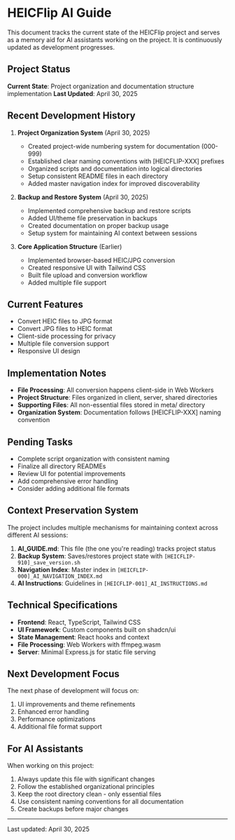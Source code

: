 # HEICFlip AI Guide

This document tracks the current state of the HEICFlip project and serves as a memory aid for AI assistants working on the project. It is continuously updated as development progresses.

## Project Status

**Current State**: Project organization and documentation structure implementation
**Last Updated**: April 30, 2025

## Recent Development History

1. **Project Organization System** (April 30, 2025)
   - Created project-wide numbering system for documentation (000-999)
   - Established clear naming conventions with [HEICFLIP-XXX] prefixes
   - Organized scripts and documentation into logical directories
   - Setup consistent README files in each directory
   - Added master navigation index for improved discoverability

2. **Backup and Restore System** (April 30, 2025)
   - Implemented comprehensive backup and restore scripts
   - Added UI/theme file preservation in backups
   - Created documentation on proper backup usage
   - Setup system for maintaining AI context between sessions

3. **Core Application Structure** (Earlier)
   - Implemented browser-based HEIC/JPG conversion
   - Created responsive UI with Tailwind CSS
   - Built file upload and conversion workflow
   - Added multiple file support

## Current Features

- Convert HEIC files to JPG format
- Convert JPG files to HEIC format
- Client-side processing for privacy
- Multiple file conversion support
- Responsive UI design

## Implementation Notes

- **File Processing**: All conversion happens client-side in Web Workers
- **Project Structure**: Files organized in client, server, shared directories
- **Supporting Files**: All non-essential files stored in meta/ directory
- **Organization System**: Documentation follows [HEICFLIP-XXX] naming convention

## Pending Tasks

- Complete script organization with consistent naming
- Finalize all directory READMEs
- Review UI for potential improvements
- Add comprehensive error handling
- Consider adding additional file formats

## Context Preservation System

The project includes multiple mechanisms for maintaining context across different AI sessions:

1. **AI_GUIDE.md**: This file (the one you're reading) tracks project status
2. **Backup System**: Saves/restores project state with `[HEICFLIP-910]_save_version.sh`
3. **Navigation Index**: Master index in `[HEICFLIP-000]_AI_NAVIGATION_INDEX.md`
4. **AI Instructions**: Guidelines in `[HEICFLIP-001]_AI_INSTRUCTIONS.md`

## Technical Specifications

- **Frontend**: React, TypeScript, Tailwind CSS
- **UI Framework**: Custom components built on shadcn/ui
- **State Management**: React hooks and context
- **File Processing**: Web Workers with ffmpeg.wasm
- **Server**: Minimal Express.js for static file serving

## Next Development Focus

The next phase of development will focus on:
1. UI improvements and theme refinements
2. Enhanced error handling
3. Performance optimizations
4. Additional file format support

## For AI Assistants

When working on this project:
1. Always update this file with significant changes
2. Follow the established organizational principles
3. Keep the root directory clean - only essential files
4. Use consistent naming conventions for all documentation
5. Create backups before major changes

---

Last updated: April 30, 2025